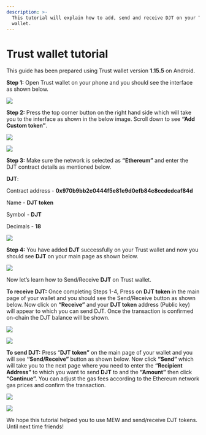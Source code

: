 ```yaml
---
description: >-
  This tutorial will explain how to add, send and receive DJT on your Trust
  wallet.
---
```


# Trust wallet tutorial

This guide has been prepared using Trust wallet version **1.15.5** on Android. 

**Step 1:** Open Trust wallet on your phone and you should see the interface as shown below. 

![](../.gitbook/assets/0.jpeg)

**Step 2:** Press the top corner button on the right hand side which will take you to the interface as shown in the below image. Scroll down to see **“Add Custom token”**.

![](../.gitbook/assets/2-1.jpg)

![](../.gitbook/assets/2-2.jpg)

**Step 3:** Make sure the network is selected as **“Ethereum”** and enter the DJT contract details as mentioned below.

**DJT**:

Contract address - **0x970b9bb2c0444f5e81e9d0efb84c8ccdcdcaf84d**

Name - **DJT token**

Symbol - **DJT**

Decimals - **18**

![](../.gitbook/assets/3%20%281%29.jpeg)

**Step 4:** You have added **DJT** successfully on your Trust wallet and now you should see **DJT** on your main page as shown below.

![](../.gitbook/assets/4-1.jpg)

Now let’s learn how to Send/Receive **DJT** on Trust wallet.

**To receive DJT:** Once completing Steps 1-4, Press on **DJT token** in the main page of your wallet and you should see the Send/Receive button as shown below. Now click on **“Receive”** and your **DJT token** address \(Public key\) will appear to which you can send DJT. Once the transaction is confirmed on-chain the DJT balance will be shown.

![](../.gitbook/assets/5-1.jpg)

![](../.gitbook/assets/5-2.jpg)

**To send DJT:** Press “**DJT token”** on the main page of your wallet and you will see **“Send/Receive”** button as shown below. Now click **“Send”** which will take you to the next page where you need to enter the **“Recipient Address”** to which you want to send **DJT** to and the **“Amount”** then click **“Continue”.** You can adjust the gas fees according to the Ethereum network gas prices and confirm the transaction.

![](../.gitbook/assets/6-1.jpg)

![](../.gitbook/assets/6-2.jpg)

We hope this tutorial helped you to use MEW and send/receive DJT tokens. Until next time friends!

